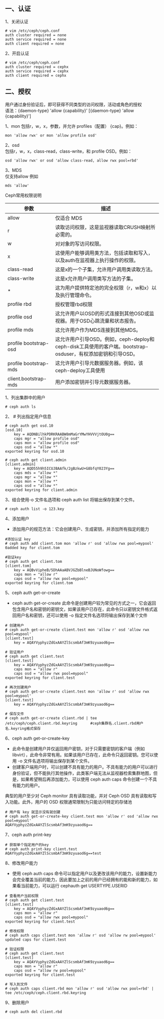 一、认证
---
1、关闭认证
```
# vim /etc/ceph/ceph.conf
auth cluster required = none
auth service required = none
auth client required = none
```  

2、开启认证
```
# vim /etc/ceph/ceph.conf
auth cluster required = cephx
auth service required = cephx
auth client required = cephx
```  

二、授权  
---

用户通过身份验证后，即可获得不同类型的访问权限，活动或角色的授权  
语法：{daemon-type} 'allow {capability}' [{daemon-type} 'allow {capability}']  

1、mon
包括r，w，x，参数，并允许 profiles（配置） {cap}。例如：  
```
mon 'allow rwx' or mon 'allow profile osd'
```  

2、osd  
包括r，w，x，class-read，class-write，和 profile OSD。例如：  
```
osd 'allow rwx' or osd 'allow class-read, allow rwx pool=rbd'
```  

3、MDS  
仅支持allow 例如  
```
mds 'allow'
```  

Ceph常用权限说明

| 参数 | 描述 |
|-----|------|
| allow | 仅适合 MDS |
| r | 读取访问权限，这是监视器读取CRUSH映射所必需的。 |
| w | 对对象的写访问权限。 |
| x | 这使用户能够调用类方法，包括读取和写入，以及auth在监视器上执行操作的权限。 |
| class-read | 这是x的一个子集，允许用户调用类读取方法。 |
| class-write | 这是x允许用户调用类写方法的子集。 |
| * | 这为用户提供特定池的完全权限（r，w和x）以及执行管理命令。 |
| profile rbd | 授权管理rbd权限 |
| profile osd | 这允许用户以OSD的形式连接到其他OSD或监视器。用于OSD心跳流量和状态报告。 |
| profile mds | 这允许用户作为MDS连接到其他MDS。 |
| profile bootstrap-osd | 这允许用户引导OSD。例如，ceph-deploy和ceph-disk工具使用的客户端。bootstrap-osduser，有权添加密钥和引导OSD。 |
| profile bootstrap-mds | 这允许用户引导元数据服务器。例如，该ceph-deploy工具使用 |
| client.bootstrap-mds | 用户添加密钥并引导元数据服务器。 |


1、列出集群中的用户 
```
# ceph auth ls
```

2、 # 列出指定用户信息
```
# ceph auth get osd.10
[osd.10]
    key = AQDNBilhkPDRKRAABW8mMaGrYMwYHVVVjtOU0g==
    caps mgr = "allow profile osd"
    caps mon = "allow profile osd"
    caps osd = "allow *"
exported keyring for osd.10
                                  
# ceph auth get client.admin
[client.admin]
    key = AQD55h9h5ICUJBAAfk/2gBzkwU+G8bfqY023Yg==
    caps mds = "allow *"
    caps mgr = "allow *"
    caps mon = "allow *"
    caps osd = "allow *"
exported keyring for client.admin
```

3、结合使用-o 文件名选项和 ceph auth list 将输出保存到某个文件。
```
# ceph auth list -o 123.key
```

4、添加用户

- 添加用户的规范方法：它会创建用户、生成密钥，并添加所有指定的能力
```
#添加认证 key
# ceph auth add client.tom mon 'allow r' osd 'allow rwx pool=mypool'
0added key for client.tom

#验证key
# ceph auth get client.tom
[client.tom]
    key = AQBvVipheB/5DhAAaABVJGZbBlneBJUNoWfowg==
    caps mon = "allow r"
    caps osd = "allow rwx pool=mypool"
exported keyring for client.tom
```

5、ceph auth get-or-create

- ceph auth get-or-create 此命令是创建用户较为常见的方式之一，它会返回包含用户名和密钥的密钥文，如果该用户已存在，此命令只以密钥文件格式返回用户名和密钥，还可以使用 -o 指定文件名选项将输出保存到某个文件
```
# 创建用户
# ceph auth get-or-create client.test mon 'allow r' osd 'allow rwx pool=mypool'
[client.test]
    key = AQAYVyphyzZdGxAAYZlScsmbAf3mK9zyuaod6g==

# 验证用户
# ceph auth get client.test
[client.test]
    key = AQAYVyphyzZdGxAAYZlScsmbAf3mK9zyuaod6g==
    caps mon = "allow r"
    caps osd = "allow rwx pool=mypool"
exported keyring for client.test

# 再次创建用户
# ceph auth get-or-create client.test mon 'allow r' osd 'allow rwx pool=mypool'
[client.test]
    key = AQAYVyphyzZdGxAAYZlScsmbAf3mK9zyuaod6g==

# 保存文件
# ceph auth get-or-create client.rbd | tee /etc/ceph/ceph.client.rbd.keyring      #ceph集群名.client.rbd用户名.keyring格式保存
```

6、ceph auth get-or-create-key
- 此命令是创建用户并仅返回用户密钥，对于只需要密钥的客户端（例如 libvirt），此命令非常有用。如果该用户已存在，此命令只返回密钥。您可以使用 -o 文件名选项将输出保存到某个文件。
- 创建客户端用户时，可以创建不具有能力的用户。不具有能力的用户可以进行身份验证，但不能执行其他操作，此类客户端无法从监视器检索集群地图，但是，如果希望稍后再添加能力，可以使用 ceph auth caps 命令创建一个不具有能力的用户。

典型的用户至少对 Ceph monitor 具有读取功能，并对 Ceph OSD 具有读取和写入功能。此外，用户的 OSD 权限通常限制为只能访问特定的存储池
```
# 用户有 key 就显示没有就创建
# ceph auth get-or-create-key client.test mon 'allow r' osd 'allow rwx pool=mypool'
AQAYVyphyzZdGxAAYZlScsmbAf3mK9zyuaod6g==
```

7、ceph auth print-key
```
# 获取单个指定用户的key
# ceph auth print-key client.test
AQAYVyphyzZdGxAAYZlScsmbAf3mK9zyuaod6g==test
```

8、修改用户能力

- 使用 ceph auth caps 命令可以指定用户以及更改该用户的能力，设置新能力会完全覆盖当前的能力，因此要加上之前的用户已经拥有的能和新的能力，如果看当前能力，可以运行 cephauth get USERTYPE.USERID
```
# 查看用户当前权限
# ceph auth get client.test
[client.test]
    key = AQAYVyphyzZdGxAAYZlScsmbAf3mK9zyuaod6g==
    caps mon = "allow r"
    caps osd = "allow rwx pool=mypool"
exported keyring for client.test

# 修改权限
# ceph auth caps client.test mon 'allow r' osd 'allow rw pool=mypool'
updated caps for client.test

# 验证权限
# ceph auth get client.test
[client.test]
    key = AQAYVyphyzZdGxAAYZlScsmbAf3mK9zyuaod6g==
    caps mon = "allow r"
    caps osd = "allow rw pool=mypool"
exported keyring for client.test

# 写入到文件
# ceph auth caps client.rbd mon 'allow r' osd 'allow rwx pool=rbd' | tee /etc/ceph/ceph.client.rbd.keyring
```

9、删除用户
```
# ceph auth del client.rbd
```
